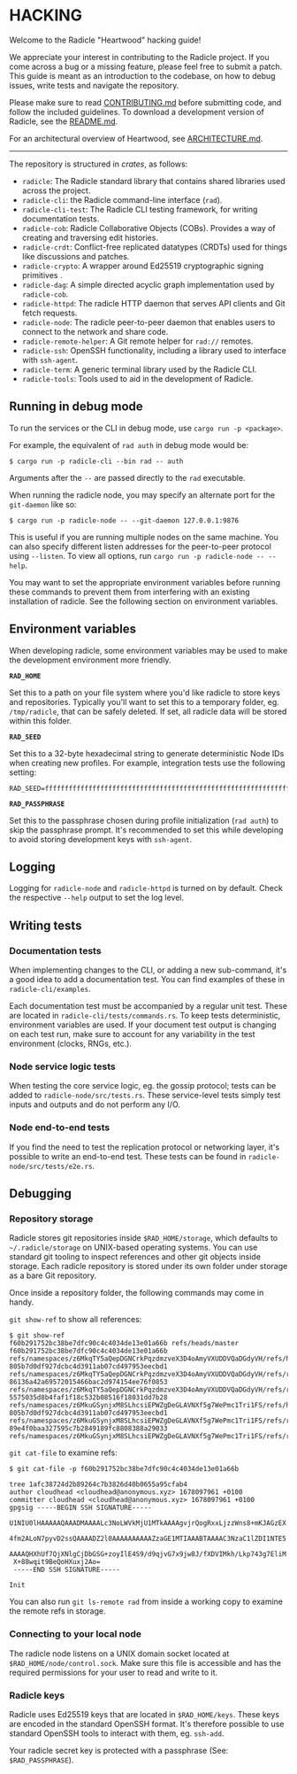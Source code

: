 # HACKING

Welcome to the Radicle "Heartwood" hacking guide!

We appreciate your interest in contributing to the Radicle project. If you come across
a bug or a missing feature, please feel free to submit a patch. This guide is meant as
an introduction to the codebase, on how to debug issues, write tests and navigate the
repository.

Please make sure to read [CONTRIBUTING.md](CONTRIBUTING.md) before submitting code,
and follow the included guidelines. To download a development version of Radicle,
see the [README.md](README.md).

For an architectural overview of Heartwood, see [ARCHITECTURE.md](ARCHITECTURE.md).

---

The repository is structured in *crates*, as follows:

* `radicle`: The Radicle standard library that contains shared libraries used across the project.
* `radicle-cli`: the Radicle command-line interface (`rad`).
* `radicle-cli-test`: The Radicle CLI testing framework, for writing documentation tests.
* `radicle-cob`: Radicle Collaborative Objects (COBs). Provides a way of creating and traversing edit histories.
* `radicle-crdt`: Conflict-free replicated datatypes (CRDTs) used for things like discussions and patches.
* `radicle-crypto`: A wrapper around Ed25519 cryptographic signing primitives .
* `radicle-dag`: A simple directed acyclic graph implementation used by `radicle-cob`.
* `radicle-httpd`: The radicle HTTP daemon that serves API clients and Git fetch requests.
* `radicle-node`: The radicle peer-to-peer daemon that enables users to connect to the network and share code.
* `radicle-remote-helper`: A Git remote helper for `rad://` remotes.
* `radicle-ssh`: OpenSSH functionality, including a library used to interface with `ssh-agent`.
* `radicle-term`: A generic terminal library used by the Radicle CLI.
* `radicle-tools`: Tools used to aid in the development of Radicle.

## Running in debug mode

To run the services or the CLI in debug mode, use `cargo run -p <package>`.

For example, the equivalent of `rad auth` in debug mode would be:

    $ cargo run -p radicle-cli --bin rad -- auth

Arguments after the `--` are passed directly to the `rad` executable.

When running the radicle node, you may specify an alternate port for the `git-daemon`
like so:

    $ cargo run -p radicle-node -- --git-daemon 127.0.0.1:9876

This is useful if you are running multiple nodes on the same machine. You can also
specify different listen addresses for the peer-to-peer protocol using `--listen`.
To view all options, run `cargo run -p radicle-node -- --help`.

You may want to set the appropriate environment variables before running these commands
to prevent them from interfering with an existing installation of radicle. See the
following section on environment variables.

## Environment variables

When developing radicle, some environment variables may be used to make the
development environment more friendly.

**`RAD_HOME`**

Set this to a path on your file system where you'd like radicle to store keys
and repositories. Typically you'll want to set this to a temporary folder, eg.
`/tmp/radicle`, that can be safely deleted. If set, all radicle data will be
stored within this folder.

**`RAD_SEED`**

Set this to a 32-byte hexadecimal string to generate deterministic Node IDs
when creating new profiles. For example, integration tests use the following
setting:

    RAD_SEED=ffffffffffffffffffffffffffffffffffffffffffffffffffffffffffffffff

**`RAD_PASSPHRASE`**

Set this to the passphrase chosen during profile initialization (`rad auth`) to
skip the passphrase prompt. It's recommended to set this while developing to
avoid storing development keys with `ssh-agent`.

## Logging

Logging for `radicle-node` and `radicle-httpd` is turned on by default. Check
the respective `--help` output to set the log level.

## Writing tests

### Documentation tests

When implementing changes to the CLI, or adding a new sub-command, it's a good
idea to add a documentation test. You can find examples of these in
`radicle-cli/examples`.

Each documentation test must be accompanied by a regular unit test. These are
located in `radicle-cli/tests/commands.rs`. To keep tests deterministic,
environment variables are used. If your document test output is changing on
each test run, make sure to account for any variability in the test environment
(clocks, RNGs, etc.).

### Node service logic tests

When testing the core service logic, eg. the gossip protocol; tests can be
added to `radicle-node/src/tests.rs`. These service-level tests simply test
inputs and outputs and do not perform any I/O.

### Node end-to-end tests

If you find the need to test the replication protocol or networking layer, it's
possible to write an end-to-end test. These tests can be found in
`radicle-node/src/tests/e2e.rs`.

## Debugging

### Repository storage

Radicle stores git repositories inside `$RAD_HOME/storage`, which defaults to
`~/.radicle/storage` on UNIX-based operating systems. You can use standard git
tooling to inspect references and other git objects inside storage. Each radicle
repository is stored under its own folder under storage as a bare Git repository.

Once inside a repository folder, the following commands may come in handy.

`git show-ref` to show all references:

    $ git show-ref
    f60b291752bc38be7dfc90c4c4034de13e01a66b refs/heads/master
    f60b291752bc38be7dfc90c4c4034de13e01a66b refs/namespaces/z6MkqTY5aQepDGNCrkPqzdmzveX3D4oAmyVXUDDVQaDGdyVH/refs/heads/master
    805b7d0df927dcbc4d3911ab07cd497953eecbd1 refs/namespaces/z6MkqTY5aQepDGNCrkPqzdmzveX3D4oAmyVXUDDVQaDGdyVH/refs/rad/id
    86136a42a69572015466bac2d974154ee76f0853 refs/namespaces/z6MkqTY5aQepDGNCrkPqzdmzveX3D4oAmyVXUDDVQaDGdyVH/refs/rad/sigrefs
    5575035d8b4faf1f18c532b08516f18031dd7b28 refs/namespaces/z6MkuGSynjxM8SLhcsiEPWZgDeGLAVNXf5g7WePmc1Tri1FS/refs/heads/master
    805b7d0df927dcbc4d3911ab07cd497953eecbd1 refs/namespaces/z6MkuGSynjxM8SLhcsiEPWZgDeGLAVNXf5g7WePmc1Tri1FS/refs/rad/id
    89e4f0baa327595c7b2849189fc8808388a29033 refs/namespaces/z6MkuGSynjxM8SLhcsiEPWZgDeGLAVNXf5g7WePmc1Tri1FS/refs/rad/sigrefs

`git cat-file` to examine refs:

    $ git cat-file -p f60b291752bc38be7dfc90c4c4034de13e01a66b

    tree 1afc38724d2b89264c7b3826d40b0655a95cfab4
    author cloudhead <cloudhead@anonymous.xyz> 1678097961 +0100
    committer cloudhead <cloudhead@anonymous.xyz> 1678097961 +0100
    gpgsig -----BEGIN SSH SIGNATURE-----
     U1NIU0lHAAAAAQAAADMAAAALc3NoLWVkMjU1MTkAAAAgvjrQogRxxLjzzWns8+mKJAGzEX
     4fm2ALoN7pyvD2ssQAAAADZ2l0AAAAAAAAAAZzaGE1MTIAAABTAAAAC3NzaC1lZDI1NTE5
     AAAAQHXhUf7QjXNlgCjDbGSG+zoyIlE4S9/d9qjvG7x9jw8J/fXDVIMkh/Lkp743g7EliM
     X+88wqit9BeQoHXuxj2Ao=
     -----END SSH SIGNATURE-----

    Init

You can also run `git ls-remote rad` from inside a working copy to examine the
remote refs in storage.

### Connecting to your local node

The radicle node listens on a UNIX domain socket located at
`$RAD_HOME/node/control.sock`. Make sure this file is accessible and has the
required permissions for your user to read and write to it.

### Radicle keys

Radicle uses Ed25519 keys that are located in `$RAD_HOME/keys`. These keys are
encoded in the standard OpenSSH format. It's therefore possible to use standard
OpenSSH tools to interact with them, eg. `ssh-add`.

Your radicle secret key is protected with a passphrase (See: `$RAD_PASSPHRASE`).


